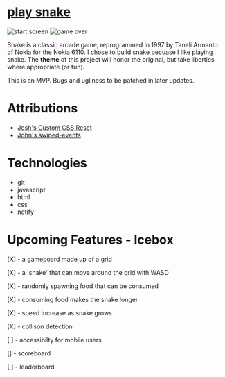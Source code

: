 # [play snake](https://ssssnake.netlify.app)

![start screen](https://i.imgur.com/4DYTRVW.png)
![game over](https://i.imgur.com/vXAY1bN.png)

<!-- #### a description of snake, why I chose it, and a screenshot -->
Snake is a classic arcade game, reprogrammed in 1997 by Taneli Armanto of Nokia for the Nokia 6110. I chose to build snake becuase I like playing snake. The __theme__ of this project will honor the original, but take liberties where appropriate (or fun).
<!-- # How to Play -->
This is an MVP. Bugs and ugliness to be patched in later updates.

# Attributions

* [Josh's Custom CSS Reset](https://www.joshwcomeau.com/css/custom-css-reset/)
* [John's swiped-events](https://github.com/john-doherty/swiped-events)

# Technologies

* git
* javascript
* html
* css
* netify

# Upcoming Features - Icebox

[X] - a gameboard made up of a grid

[X] - a 'snake' that can move around the grid with WASD

[X] - randomly spawning food that can be consumed

[X] - consuming food makes the snake longer

[X] - speed increase as snake grows

[X] - collison detection

[ ] - accessibilty for mobile users

[] - scoreboard

[ ] - leaderboard
